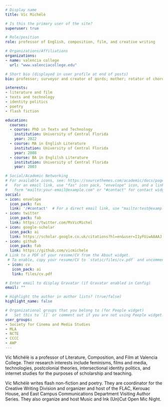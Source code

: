 ```yaml
---
# Display name
title: Víc Michélè

# Is this the primary user of the site?
superuser: true

# Role/position
role: professor of English, composition, film, and creative writing

# Organizations/Affiliations
organizations:
- name: valencia college
  url: "www.valenciacollege.edu"

# Short bio (displayed in user profile at end of posts)
bio: professor; surveyor and creator of qords; mother; rotator of chords & beats, futbols, music, weights, pedals, & feet; film critic, & multi-media compilationist.

interests:
- literature and film
- texts and technology
- identity politics
- poetry
- flash fiction

education:
  courses:
  - course: PhD in Texts and Technology
    institution: University of Central Florida
    year: 2022
  - course: MA in English Literature
    institution: University of Central Florida
    year: 2008
  - course: BA in Englilsh Literature
    institution: University of Central Florida
    year: 2003

# Social/Academic Networking
# For available icons, see: https://sourcethemes.com/academic/docs/page-builder/#icons
#   For an email link, use "fas" icon pack, "envelope" icon, and a link in the
#   form "mailto:your-email@example.com" or "#contact" for contact widget.
social:
- icon: envelope
  icon_pack: fas
  link: '/#contact'  # For a direct email link, use "mailto:test@example.org".
- icon: twitter
  icon_pack: fab
  link: https://twitter.com/MsVicMichel
- icon: google-scholar
  icon_pack: ai
  link: https://scholar.google.co.uk/citations?hl=en&user=I1yFUiwAAAAJ
- icon: github
  icon_pack: fab
  link: https://github.com/vicmichele
# Link to a PDF of your resume/CV from the About widget.
 # To enable, copy your resume/CV to `static/files/cv.pdf` and uncomment the lines below.
 - icon: cv
   icon_pack: ai
   link: files/cv.pdf

# Enter email to display Gravatar (if Gravatar enabled in Config)
email: ""

# Highlight the author in author lists? (true/false)
highlight_name: false

# Organizational groups that you belong to (for People widget)
#   Set this to `[]` or comment out if you are not using People widget.
user_groups:
- Society for Cinema and Media Studies
- MLA
- NCTE
- CCCC
- AWP
---
```


Víc Michélè is a professor of Literature, Composition, and Film at Valencia College. Their research interests include feminisms, films and media, technologies, postcolonial theories, intersectional identity politics, and internet studies for the purposes of scholarship and teaching.

Víc Michélè writes flash non-fiction and poetry. They are coordinator for the Creative Writing Division and organizer and host of the FLAC, Kerouac House, and East Campus Communications Department Visiting Author Series. They also organize and host Music and Ink (Un)Cut Open Mic Night. 
